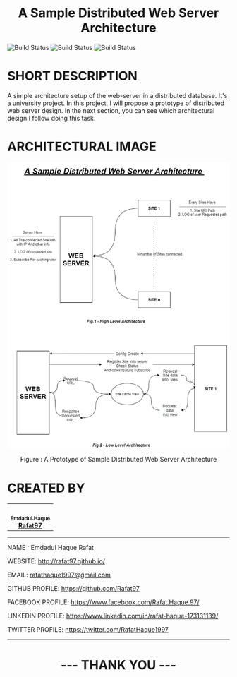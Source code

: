 # **<center>A Sample Distributed Web Server Architecture</center>**

![Build Status](https://img.shields.io/static/v1?label=project%20type&message=SQL&style=for-the-badge)
![Build Status](https://img.shields.io/static/v1?label=LANGUAGE&message=PL/SQL&color=importent&style=for-the-badge)
![Build Status](https://img.shields.io/static/v1?label=PLATFORM%20USED&message=ORACLE%2010G&style=for-the-badge)


# **SHORT DESCRIPTION**

A simple architecture setup of the web-server in a distributed database. It's a university project. In this project, I will propose a prototype of distributed web server design. In the next section, you can see which architectural design I follow doing this task.


# **ARCHITECTURAL IMAGE**

<center>
<img alt="A_Sample_Distributed_Web_Server_Architecture" src="https://raw.githubusercontent.com/Rafat97/rafat97-content-static/main/random/A_Sample_Distributed_Web_Server_Architecture.jpg" />


Figure : A Prototype of Sample Distributed Web Server Architecture
</center>
 
# **CREATED BY**
<center>
<table>
  <tr>
    <td align="center">
        <a href="https://github.com/Rafat97">
            <img src="https://avatars3.githubusercontent.com/u/21246862" width="100px;" alt=""/>
            <br /><sub><b>Emdadul Haque</b></sub>
            <br /><b>Rafat97</b>
        </a>
    </td>
  </tr>
</table>
</center>

---
NAME : Emdadul Haque Rafat

WEBSITE: http://rafat97.github.io/

EMAIL: rafathaque1997@gmail.com

GITHUB PROFILE: https://github.com/Rafat97

FACEBOOK PROFILE: https://www.facebook.com/Rafat.Haque.97/

LINKEDIN PROFILE: https://www.linkedin.com/in/rafat-haque-173131139/

TWITTER PROFILE: https://twitter.com/RafatHaque1997

---


# **<center>--- THANK YOU --- </center>**
